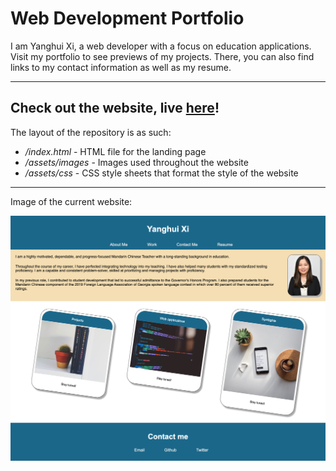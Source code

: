 # Web Development Portfolio

I am Yanghui Xi, a web developer with a focus on education applications. Visit my portfolio to see previews of my projects. There, you can also find links to my contact information as well as my resume.

---

## Check out the website, live [here](https://yanghuixi1.github.io/web-dev-portfolio/)!

The layout of the repository is as such:

- _/index.html_ - HTML file for the landing page
- _/assets/images_ - Images used throughout the website
- _/assets/css_ - CSS style sheets that format the style of the website

---

Image of the current website:

![Portfolio Landing Page](/assets/images/portfolio.png)
